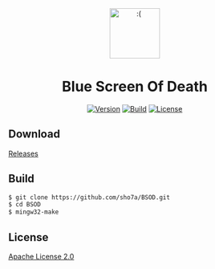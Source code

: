 <div align="center">
    <a href="https://github.com/sho7a/BSOD/blob/master/assets/icon.svg"><img src="https://github.com/sho7a/BSOD/raw/master/assets/icon.png" alt=":(" width="100" height="auto"></a>
    <h1>Blue Screen Of Death</h1>
    <a href="https://github.com/sho7a/BSOD/tags"><img alt="Version" src="https://img.shields.io/github/v/release/sho7a/BSOD?label=Version"></a>
    <a href="https://github.com/sho7a/BSOD/actions/workflows/build.yml"><img alt="Build" src="https://github.com/sho7a/BSOD/actions/workflows/build.yml/badge.svg"></a>
    <a href="https://github.com/sho7a/BSOD/blob/master/LICENSE"><img alt="License" src="https://img.shields.io/github/license/sho7a/BSOD?label=License"></a>
</div>

## Download

[Releases](https://github.com/sho7a/BSOD/releases)

## Build

```bash
$ git clone https://github.com/sho7a/BSOD.git
$ cd BSOD
$ mingw32-make
```

## License

[Apache License 2.0](https://github.com/sho7a/BSOD/blob/master/LICENSE)
